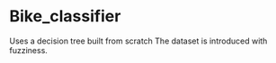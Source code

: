 # Bike_classifier
Uses a decision tree built from scratch
The dataset is introduced with fuzziness.
